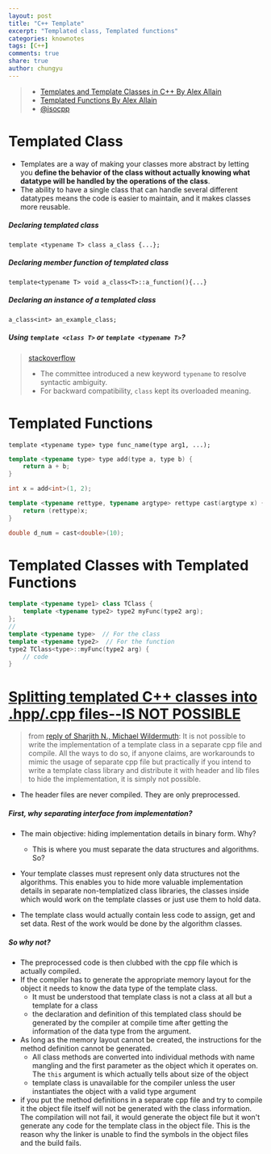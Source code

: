 ```yaml
---
layout: post
title: "C++ Template"
excerpt: "Templated class, Templated functions"
categories: knownotes
tags: [C++]
comments: true
share: true
author: chungyu
---
```


> * [Templates and Template Classes in C++ By Alex Allain](http://www.cprogramming.com/tutorial/templates.html)
> * [Templated Functions By Alex Allain](http://www.cprogramming.com/tutorial/templated_functions.html)
> * [@isocpp](https://isocpp.org/wiki/faq/templates)

# Templated Class
* Templates are a way of making your classes more abstract by letting you **define the behavior of the class without actually knowing what datatype will be handled by the operations of the class**.
* The ability to have a single class that can handle several different datatypes means the code is easier to maintain, and it makes classes more reusable.

##### Declaring templated class
`template <typename T> class a_class {...};`

##### Declaring member function of templated class
`template<typename T> void a_class<T>::a_function(){...}`

##### Declaring an instance of a templated class
`a_class<int> an_example_class;`


##### Using `template <class T>` or `template <typename T>`?
> [stackoverflow](http://stackoverflow.com/questions/213121/use-class-or-typename-for-template-parameters)
> * The committee introduced a new keyword `typename` to resolve syntactic ambiguity.
> * For backward compatibility, `class` kept its overloaded meaning.


# Templated Functions

`template <typename type> type func_name(type arg1, ...);`

```c++
template <typename type> type add(type a, type b) {
    return a + b;
}

int x = add<int>(1, 2);
```

```c++
template <typename rettype, typename argtype> rettype cast(argtype x) {
    return (rettype)x;
}

double d_num = cast<double>(10);
```

# Templated Classes with Templated Functions

```c++
template <typename type1> class TClass {
    template <typename type2> type2 myFunc(type2 arg);
};
//
template <typename type>  // For the class
template <typename type2>  // For the function
type2 TClass<type>::myFunc(type2 arg) {
    // code
}
```

# [Splitting templated C++ classes into .hpp/.cpp files--IS NOT POSSIBLE](http://stackoverflow.com/questions/1724036/splitting-templated-c-classes-into-hpp-cpp-files-is-it-possible)
> from [reply of Sharjith N., Michael Wildermuth](): It is not possible to write the implementation of a template class in a separate cpp file and compile. All the ways to do so, if anyone claims, are workarounds to mimic the usage of separate cpp file but practically if you intend to write a template class library and distribute it with header and lib files to hide the implementation, it is simply not possible.

* The header files are never compiled. They are only preprocessed.

##### First, why separating interface from implementation?
* The main objective: hiding implementation details in binary form. Why?
  * This is where you must separate the data structures and algorithms. So?

* Your template classes must represent only data structures not the algorithms. This enables you to hide more valuable implementation details in separate non-templatized class libraries, the classes inside which would work on the template classes or just use them to hold data.
* The template class would actually contain less code to assign, get and set data. Rest of the work would be done by the algorithm classes.


##### So why not?
  * The preprocessed code is then clubbed with the cpp file which is actually compiled.
* If the compiler has to generate the appropriate memory layout for the object it needs to know the data type of the template class.
  * It must be understood that template class is not a class at all but a template for a class
  * the declaration and definition of this templated class should be generated by the compiler at compile time after getting the information of the data type from the argument.
* As long as the memory layout cannot be created, the instructions for the method definition cannot be generated.
  * All class methods are converted into individual methods with name mangling and the first parameter as the object which it operates on. The `this` argument is which actually tells about size of the object
  * template class is unavailable for the compiler unless the user instantiates the object with a valid type argument
* if you put the method definitions in a separate cpp file and try to compile it the object file itself will not be generated with the class information. The compilation will not fail, it would generate the object file but it won't generate any code for the template class in the object file. This is the reason why the linker is unable to find the symbols in the object files and the build fails.  
